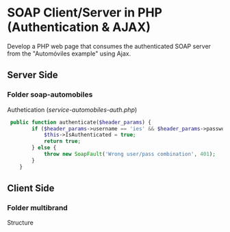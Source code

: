 # SOAP Client/Server in PHP (Authentication & AJAX)

Develop a PHP web page that consumes the authenticated SOAP server from the "Automóviles example" using Ajax.
 
## Server Side

### Folder soap-automobiles 

Authetication (*service-automobiles-auth.php*)

```php
 public function authenticate($header_params) {
        if ($header_params->username == 'ies' && $header_params->password == 'daw') {
            $this->IsAuthenticated = true;
            return true;
        } else {
            throw new SoapFault('Wrong user/pass combination', 401);
        }
    }
```

## Client Side

### Folder multibrand

Structure 
